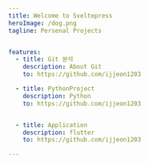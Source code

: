 ```yaml
---
title: Welcome to Sveltepress
heroImage: /dog.png
tagline: Persenal Projects


features:
  - title: Git 분석 
    description: About Git 
    to: https://github.com/ijjeon1203

  - title: PythonProject
    description: Python
    to: https://github.com/ijjeon1203


  - title: Application
    description: flutter 
    to: https://github.com/ijjeon1203

---
```

